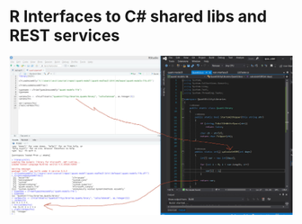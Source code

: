 # R Interfaces to C# shared libs and REST services

![Data Model](https://github.com/evoisec/quant-model/blob/master/doc/rclr.jpg)

